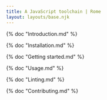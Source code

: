 ```yaml
---
title: A JavaScript toolchain | Rome
layout: layouts/base.njk
---
```


{% doc "Introduction.md" %}

{% doc "Installation.md" %}

{% doc "Getting started.md" %}

{% doc "Usage.md" %}

{% doc "Linting.md" %}

{% doc "Contributing.md" %}